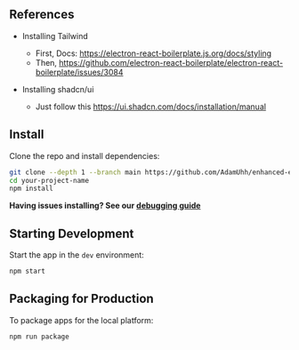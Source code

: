 ## References

- Installing Tailwind
  - First, Docs: <https://electron-react-boilerplate.js.org/docs/styling>
  - Then, <https://github.com/electron-react-boilerplate/electron-react-boilerplate/issues/3084>

- Installing shadcn/ui
  - Just follow this <https://ui.shadcn.com/docs/installation/manual>
  

## Install

Clone the repo and install dependencies:

```bash
git clone --depth 1 --branch main https://github.com/AdamUhh/enhanced-erb-template.git your-project-name
cd your-project-name
npm install
```

**Having issues installing? See our [debugging guide](https://github.com/electron-react-boilerplate/electron-react-boilerplate/issues/400)**

## Starting Development

Start the app in the `dev` environment:

```bash
npm start
```

## Packaging for Production

To package apps for the local platform:

```bash
npm run package
```
